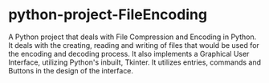 # python-project-FileEncoding
A Python project that deals with File Compression and Encoding in Python. It deals with the creating, reading and writing of files that would be used for the encoding and decoding process. It also implements a Graphical User Interface, utilizing Python's inbuilt, Tkinter. It utilizes entries, commands and Buttons in the design of the interface.  
